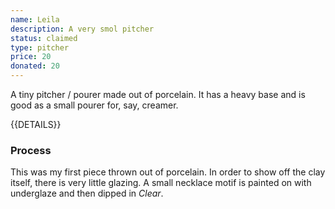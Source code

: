 ```yaml
---
name: Leila
description: A very smol pitcher
status: claimed
type: pitcher
price: 20
donated: 20
---
```


A tiny pitcher / pourer made out of porcelain. It has a heavy base and is good as a small pourer for, say, creamer.

{{DETAILS}}

### Process

This was my first piece thrown out of porcelain. In order to show off the clay itself, there is very little glazing. A small necklace motif is painted on with underglaze and then dipped in *Clear*.
